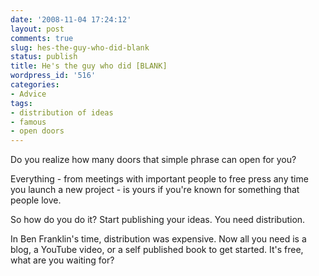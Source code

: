 ```yaml
---
date: '2008-11-04 17:24:12'
layout: post
comments: true
slug: hes-the-guy-who-did-blank
status: publish
title: He's the guy who did [BLANK]
wordpress_id: '516'
categories:
- Advice
tags:
- distribution of ideas
- famous
- open doors
---
```


Do you realize how many doors that simple phrase can open for you?

Everything - from meetings with important people to free press any time you launch a new project - is yours if you're known for something that people love.

So how do you do it?  Start publishing your ideas.  You need distribution.

In Ben Franklin's time, distribution was expensive.  Now all you need is a blog, a YouTube video, or a self published book to get started.  It's free, what are you waiting for?
